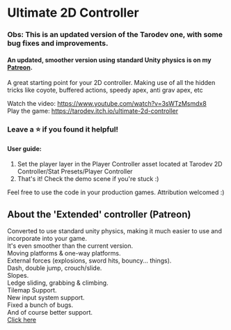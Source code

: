 # Ultimate 2D Controller

### Obs: This is an updated version of the Tarodev one, with some bug fixes and improvements.

#### An updated, smoother version using standard Unity physics is on my [Patreon](https://www.patreon.com/tarodev).
A great starting point for your 2D controller. Making use of all the hidden tricks like coyote, buffered actions, speedy apex, anti grav apex, etc

Watch the video: https://www.youtube.com/watch?v=3sWTzMsmdx8 <br>
Play the game: https://tarodev.itch.io/ultimate-2d-controller


### Leave a ⭐ if you found it helpful!

#### User guide:<br>
1. Set the player layer in the Player Controller asset located at Tarodev 2D Controller/Stat Presets/Player Controller <br>
2. That's it! Check the demo scene if you're stuck :)



Feel free to use the code in your production games. Attribution welcomed :)


## About the 'Extended' controller (Patreon)
Converted to use standard unity physics, making it much easier to use and incorporate into your game.<br>
It's even smoother than the current version.<br>
Moving platforms & one-way platforms.<br>
External forces (explosions, sword hits, bouncy... things).<br>
Dash, double jump, crouch/slide.<br>
Slopes.<br>
Ledge sliding, grabbing & climbing.<br>
Tilemap Support.<br>
New input system support.<br>
Fixed a bunch of bugs.<br>
And of course better support.<br>
[Click here](https://www.patreon.com/tarodev)
